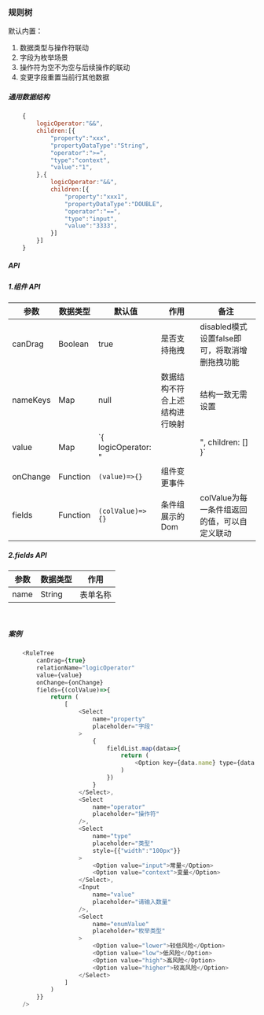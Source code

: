 ### 规则树
默认内置：
1. 数据类型与操作符联动
2. 字段为枚举场景
3. 操作符为空不为空与后续操作的联动
4. 变更字段重置当前行其他数据
##### 通用数据结构
```javascript
    {
        logicOperator:"&&",
        children:[{
            "property":"xxx",
            "propertyDataType":"String",
            "operator":">=",
            "type":"context",
            "value":"1",
        },{
            logicOperator:"&&",
            children:[{
                "property":"xxx1",
                "propertyDataType":"DOUBLE",
                "operator":"==",
                "type":"input",
                "value":"3333",
            }]
        }]
    }
```
##### API
##### 1.组件 API
|参数|数据类型|默认值|作用|备注|
|  ----  |  ----  | ----  |  ----  | ----|
| canDrag | Boolean | true | 是否支持拖拽 | disabled模式设置false即可，将取消增删拖拽功能 |
| nameKeys | Map | null | 数据结构不符合上述结构进行映射 | 结构一致无需设置 |
| value | Map | `{ logicOperator: "||", children: [] }`  | 组件的值 | 需初始值|
| onChange | Function | `(value)=>{}` | 组件变更事件 ||
| fields | Function | `(colValue)=>{}` | 条件组展示的Dom | colValue为每一条件组返回的值，可以自定义联动 |

##### 2.fields API
|参数|数据类型|作用|
|  ----  |  ----  | ----  | 
| name | String | 表单名称 | 

<br/>

##### 案例

```javascript
    <RuleTree
        canDrag={true}
        relationName="logicOperator"
        value={value}
        onChange={onChange}
        fields={(colValue)=>{
            return (
                [
                    <Select
                        name="property" 
                        placeholder="字段"
                    >
                        {
                            fieldList.map(data=>{
                                return (
                                    <Option key={data.name} type={data.type} value={data.name}>{data.dName}</Option>
                                )
                            })
                        }
                    </Select>,
                    <Select
                        name="operator"
                        placeholder="操作符"
                    />,
                    <Select
                        name="type"
                        placeholder="类型"
                        style={{"width":"100px"}}
                    >
                        <Option value="input">常量</Option>
                        <Option value="context">变量</Option>
                    </Select>,
                    <Input
                        name="value"
                        placeholder="请输入数量"
                    />,
                    <Select
                        name="enumValue"
                        placeholder="枚举类型"
                    >
                        <Option value="lower">较低风险</Option>
                        <Option value="low">低风险</Option>
                        <Option value="high">高风险</Option>
                        <Option value="higher">较高风险</Option>
                    </Select>
                ]
            )
        }}
    />  
```
